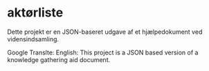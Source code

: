 # aktørliste

Dette projekt er en JSON-baseret udgave af et hjælpedokument ved vidensindsamling.

Google Translte: English:
This project is a JSON based version of a knowledge gathering aid document.
